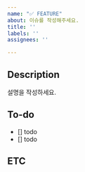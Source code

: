```yaml
---
name: "✅ FEATURE"
about: 이슈를 작성해주세요.
title: ''
labels: ''
assignees: ''

---
```


## Description

설명을 작성하세요.

## To-do

- [] todo
- [] todo

## ETC
